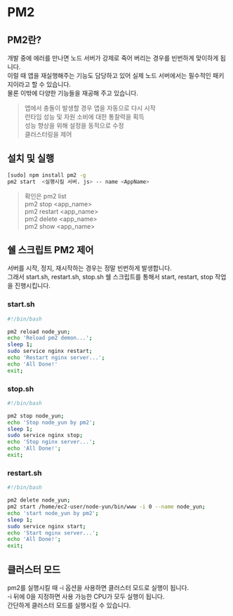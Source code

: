 
# PM2

## PM2란?
개발 중에 에러를 만나면 노드 서버가 강제로 죽어 버리는 경우를 빈번하게 맞이하게 됩니다.  
이럴 때 앱을 재실행해주는 기능도 담당하고 있어 실제 노드 서버에서는 필수적인 패키지이라고 할 수 있습니다.  
물론 이밖에 다양한 기능들을 재공해 주고 있습니다.  
> 앱에서 충돌이 발생할 경우 앱을 자동으로 다시 시작  
> 런타임 성능 및 자원 소비에 대한 통찰력을 획득  
> 성능 향상을 위해 설정을 동적으로 수정  
> 클러스터링을 제어  

## 설치 및 실행
```bash
[sudo] npm install pm2 -g
pm2 start  <실행시킬 서버. js> -- name <AppName>
```
> 확인은 pm2 list  
> pm2 stop <app_name>  
> pm2 restart <app_name>  
> pm2 delete <app_name>  
> pm2 show <app_name>  

## 쉘 스크립트 PM2 제어
서버를 시작, 정지, 재시작하는 경우는 정말 빈번하게 발생합니다.  
그래서 start.sh, restart.sh, stop.sh 쉘 스크립트를 통해서 start, restart, stop 작업을 진행시킵니다.  

### start.sh
```sh
#!/bin/bash

pm2 reload node_yun;
echo 'Reload pm2 demon...';
sleep 1;
sudo service nginx restart;
echo 'Restart nginx server...';
echo 'All Done!'
exit;
```
### stop.sh
```sh
#!/bin/bash

pm2 stop node_yun;
echo 'Stop node_yun by pm2';
sleep 1;
sudo service nginx stop;
echo 'Stop nginx server...';
echo 'All Done!';
exit;
```

### restart.sh
```sh
#!/bin/bash

pm2 delete node_yun;
pm2 start /home/ec2-user/node-yun/bin/www -i 0 --name node_yun;
echo 'start node_yun by pm2';
sleep 1;
sudo service nginx start;
echo 'Start nginx server...';
echo 'All Done!';
exit;
```

## 클러스터 모드
pm2를 실행시킬 때 -i 옵션을 사용하면 클러스터 모드로 실행이 됩니다.  
-i 뒤에 0을 지정하면 사용 가능한 CPU가 모두 실행이 됩니다.  
간단하게 클러스터 모드를 실행시킬 수 있습니다.  

